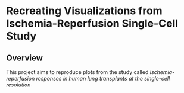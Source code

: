 # Recreating Visualizations from Ischemia-Reperfusion Single-Cell Study
## Overview
This project aims to reproduce plots from the study called _Ischemia-reperfusion responses in human lung transplants at the single-cell resolution_

